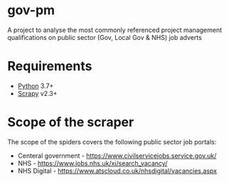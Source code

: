 # gov-pm
A project to analyse the most commonly referenced project management qualifications on public sector (Gov, Local Gov &amp; NHS) job adverts

# Requirements
 * [Python](http://python.org/) 3.7+
 * [Scrapy](https://scrapy.org/) v2.3+

# Scope of the scraper
The scope of the spiders covers the following public sector job portals:
 * Centeral government - https://www.civilservicejobs.service.gov.uk/
 * NHS - https://www.jobs.nhs.uk/xi/search_vacancy/
 * NHS Digital - https://www.atscloud.co.uk/nhsdigital/vacancies.aspx